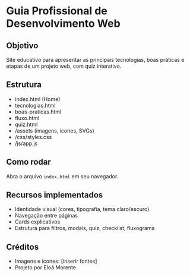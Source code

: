 # Guia Profissional de Desenvolvimento Web

## Objetivo
Site educativo para apresentar as principais tecnologias, boas práticas e etapas de um projeto web, com quiz interativo.

## Estrutura
- index.html (Home)
- tecnologias.html
- boas-praticas.html
- fluxo.html
- quiz.html
- /assets (imagens, ícones, SVGs)
- /css/styles.css
- /js/app.js

## Como rodar
Abra o arquivo `index.html` em seu navegador.

## Recursos implementados
- Identidade visual (cores, tipografia, tema claro/escuro)
- Navegação entre páginas
- Cards explicativos
- Estrutura para filtros, modais, quiz, checklist, fluxograma

## Créditos
- Imagens e ícones: [inserir fontes]
- Projeto por Eloá Morente
